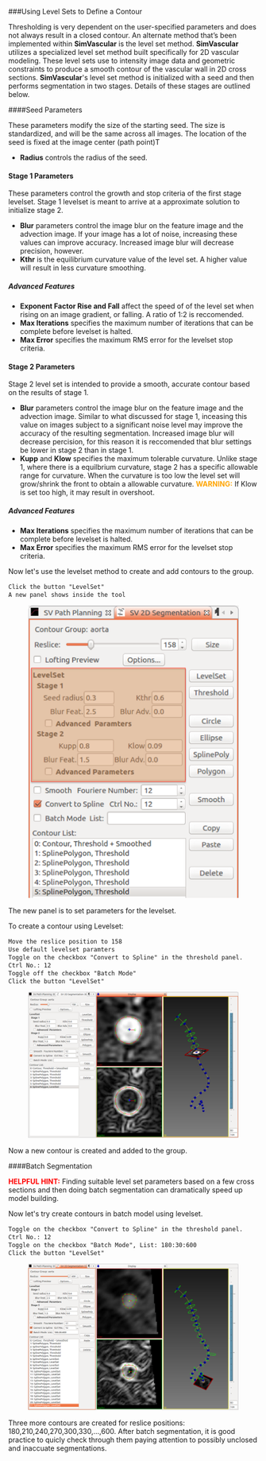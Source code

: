 ###Using Level Sets to Define a Contour

Thresholding is very dependent on the user-specified parameters and does not always result in a closed contour. An alternate method that’s been implemented within **SimVascular** is the level set method. **SimVascular** utilizes a specialized level set method built specifically for 2D vascular modeling. These level sets use to intensity image data and geometric constraints to produce a smooth contour of the vascular wall in 2D cross sections. **SimVascular**'s level set method is initialized with a seed and then performs segmentation in two stages.  Details of these stages are outlined below.

####Seed Parameters

These parameters modify the size of the starting seed. The size is standardized, and will be the same across all images. The location of the seed is fixed at the image center (path point)T

+ **Radius** controls the radius of the seed. 

#### Stage 1 Parameters

These parameters control the growth and stop criteria of the first stage levelset.  Stage 1 levelset is meant to arrive at a approximate solution to initialize stage 2. 

+ **Blur** parameters control the image blur on the feature image and the advection image.  If your image has a lot of noise, increasing these values can improve accuracy. Increased image blur will decrease precision, however.
+ **Kthr** is the equilibrium curvature value of the level set. A higher value will result in less curvature smoothing.

##### Advanced Features

+ **Exponent Factor Rise and Fall** affect the speed of of the level set when rising on an image gradient, or falling.  A ratio of 1:2 is reccomended.
+ **Max Iterations** specifies the maximum number of iterations that can be complete before levelset is halted.
+ **Max Error** specifies the maximum RMS error for the levelset stop criteria.

#### Stage 2 Parameters

Stage 2 level set is intended to provide a smooth, accurate contour based on the results of stage 1.

+ **Blur** parameters control the image blur on the feature image and the advection image. Similar to what discussed for stage 1, inceasing this value on images subject to a significant noise level may improve the accuracy of the resulting segmentation. Increased image blur will decrease percision, for this reason it is reccomended that blur settings be lower in stage 2 than in stage 1.
+ **Kupp** and **Klow** specifies the maximum tolerable curvature. Unlike stage 1, where there is a equilbrium curvature, stage 2 has a specific allowable range for curvature.  When the curvature is too low the level set will grow/shrink the front to obtain a allowable curvature. <font color="orange">**WARNING:**</font> If Klow is set too high, it may result in overshoot.

##### Advanced Features

+ **Max Iterations** specifies the maximum number of iterations that can be complete before levelset is halted.
+ **Max Error** specifies the maximum RMS error for the levelset stop criteria.


Now let's use the levelset method to create and add contours to the group.

	Click the button "LevelSet"
	A new panel shows inside the tool

<figure>
  <img class="svImg svImgSm"  src="documentation/modeling/imgs/segmentation/levelsetpanel.png"> 
  <figcaption class="svCaption" ></figcaption>
</figure>

The new panel is to set parameters for the levelset.

To create a contour using Levelset:

	Move the reslice position to 158
	Use default levelset paramters
	Toggle on the checkbox "Convert to Spline" in the threshold panel.
	Ctrl No.: 12
	Toggle off the checkbox "Batch Mode"
	Click the button "LevelSet"

<figure>
  <img class="svImg svImgLg"  src="documentation/modeling/imgs/segmentation/levelset.png"> 
  <figcaption class="svCaption" ></figcaption>
</figure>

Now a new contour is created and added to the group.

####Batch Segmentation

<font color="red">**HELPFUL HINT:**</font> Finding suitable level set parameters based on a few cross sections and then doing batch segmentation can dramatically speed up model building.

Now let's try  create contours in batch model using levelset.

	Toggle on the checkbox "Convert to Spline" in the threshold panel.
	Ctrl No.: 12
	Toggle on the checkbox "Batch Mode", List: 180:30:600
	Click the button "LevelSet"

<figure>
  <img class="svImg svImgLg"  src="documentation/modeling/imgs/segmentation/levelsetbatch.png"> 
  <figcaption class="svCaption" ></figcaption>
</figure>

Three more contours are created for reslice positions: 180,210,240,270,300,330,...,600. After batch segmentation, it is good practice to quicly check through them paying attention to possibly unclosed and inaccuate segmentations.

